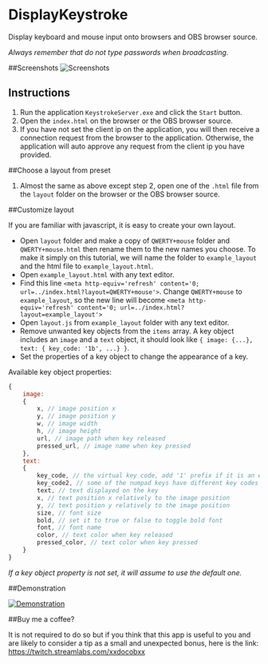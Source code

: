 # DisplayKeystroke
Display keyboard and mouse input onto browsers and OBS browser source.
 
*Always remember that do not type passwords when broadcasting.*

##Screenshots
![Screenshots](https://github.com/xxdocobxx/DisplayKeystroke/raw/master/assets/screenshot001.jpg)

## Instructions
 1. Run the application `KeystrokeServer.exe` and click the `Start` button.
 2. Open the `index.html` on the browser or the OBS browser source.
 3. If you have not set the client ip on the application, you will then receive a connection request from the browser to the application. Otherwise,  the application will auto approve any request from the client ip you have provided.

##Choose a layout from preset
 1. Almost the same as above except step 2, open one of the `.html` file from the `layout` folder on the browser or the OBS browser source.

##Customize layout

If you are familiar with javascript, it is easy to create your own layout.
 - Open `layout` folder and make a copy of `QWERTY+mouse` folder and `QWERTY+mouse.html` then rename them to the new names you choose. To make it simply on this tutorial, we will name the folder to `example_layout` and the html file to `example_layout.html`.
 - Open `example_layout.html` with any text editor.
 - Find this line `<meta http-equiv='refresh' content='0; url=../index.html?layout=QWERTY+mouse'>`. Change `QWERTY+mouse` to `example_layout`, so the new line will become `<meta http-equiv='refresh' content='0; url=../index.html?layout=example_layout'>`
 - Open `layout.js` from `example_layout` folder with any text editor.
 - Remove unwanted key objects from the `items` array. A key object includes an `image` and a `text` object, it should look like `{ image: {...}, text: { key_code: '1b', ...} }`.
 - Set the properties of a key object to change the appearance of a key.

 Available key object properties:
```javascript
{
	image:
	{
		x, // image position x
		y, // image position y
		w, // image width
		h, // image height
		url, // image path when key released
		pressed_url, // image name when key pressed
	},
	text:
	{
		key_code, // the virtual key code, add '1' prefix if it is an extended key
		key_code2, // some of the numpad keys have different key codes when switching num lock
		text, // text displayed on the key
		x, // text position x relatively to the image position
		y, // text position y relatively to the image position
		size, // font size
		bold, // set it to true or false to toggle bold font
		font, // font name
		color, // text color when key released
		pressed_color, // text color when key pressed
	}
}
```
 *If a key object property is not set, it will assume to use the default one.*

##Demonstration
 
[![Demonstration](https://github.com/xxdocobxx/DisplayKeystroke/raw/master/assets/demonstration.jpg)](https://youtu.be/s5DkyKBpg9E "Demonstration")

##Buy me a coffee?

It is not required to do so but if you think that this app is useful to you and are likely to consider a tip as a small and unexpected bonus, here is the link: https://twitch.streamlabs.com/xxdocobxx